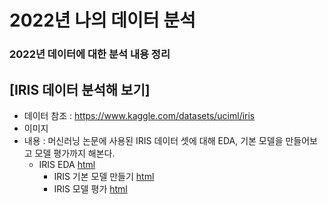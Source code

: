 # 2022년 나의 데이터 분석
### 2022년 데이터에 대한 분석 내용 정리


## [IRIS 데이터 분석해 보기]
  * 데이터 참조 : https://www.kaggle.com/datasets/uciml/iris
  * 이미지 
  * 내용 : 머신러닝 논문에 사용된 IRIS 데이터 셋에 대해 EDA, 기본 모델을 만들어보고 모델 평가까지 해본다.
    * IRIS EDA [html](Link)
	  * IRIS 기본 모델 만들기 [html]()
	  * IRIS 모델 평가 [html]()
